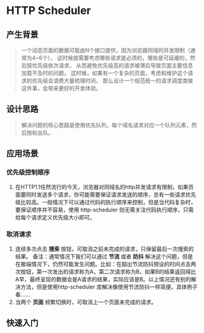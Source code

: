 # HTTP Scheduler

## 产生背景

> 一个动态页面的数据可能由N个接口提供，因为浏览器同域的并发限制（通常为4~6个），
> 这时候就需要考虑哪些请求是必须的，哪些是可延缓的，然后按优先级依次请求，
> 从而避免优先级高的请求被滞后导致页面主要信息加载不及时的问题。
> 这时候，如果有一个复杂的页面，考虑和维护这个请求的优先级会浪费大量梳理时间，
> 那么设计一个规范统一的请求调度类做这件事，会带来更好的开发体验。

## 设计思路

> 解决问题的核心思路是使用优先队列，每个域名请求对应一个队列元素，然后按权出队。

## 应用场景

### 优先级控制顺序

1. 在HTTP1.1任然流行的今天，浏览器对同域名的http并发请求有限制，如果页面要同时发送多个请求，你可能需要保证请求发送的顺序，总有一些请求优先级比较高。一般情况下可以通过代码的执行顺序来控制，但是当代码复杂时，要保证顺序并不容易，使用 http-scheduler 则无需关注代码执行顺序，只需给每个请求定义优先级大小即可。

### 取消请求

1. 连续多次点击 **搜索** 按钮，可取消之前未完成的请求，只保留最后一次搜索的结果。
备注：通常情况下我们可以通过 **节流** 或者 **防抖** 解决这个问题，但是在极端情况下，仍然可能发生问题。比如：在超出节流防抖预设的时间点击两次按钮，第一次发出的请求称为A，第二次请求称为B，如果B的结果返回得比A早，最终呈现的数据会是A请求的结果，实际应该是B。以上情况还有别的解决方法，但是使用http-scheduler 库解决像使用节流防抖一样简便。具体例子看......
2. 当两个 **页面** 频繁切换时，可取消上一个页面未完成的请求。

## 快速入门

